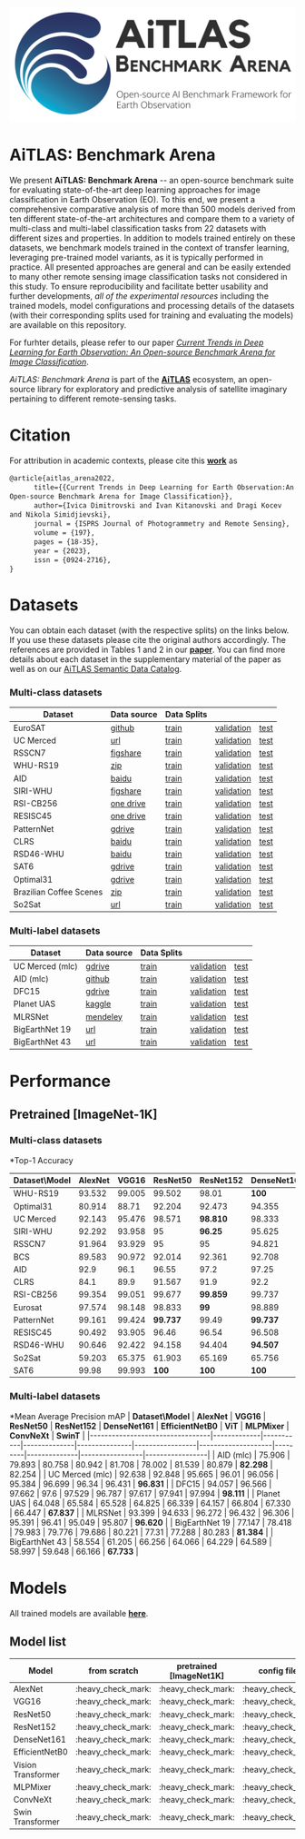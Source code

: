 

![logo](media/AiTALS_EOBench.png)

# AiTLAS: Benchmark Arena

We present **AiTLAS: Benchmark Arena** -- an open-source benchmark suite for evaluating state-of-the-art deep learning approaches for image classification in Earth Observation (EO). To this end, we present a comprehensive comparative analysis of more than 500 models derived from ten different state-of-the-art architectures and compare them to a variety of multi-class and multi-label classification tasks from 22 datasets with different sizes and properties. In addition to models trained entirely on these datasets, we benchmark models trained in the context of transfer learning, leveraging pre-trained model variants, as it is typically performed in practice. All presented approaches are general and can be easily extended to many other remote sensing image classification tasks not considered in this study. To ensure reproducibility and facilitate better usability and further developments, *all of the experimental resources* including the trained models, model configurations and processing details of the datasets (with their corresponding splits used for training and evaluating the models) are available on this repository. 

For furhter details, please refer to our paper *[Current Trends in Deep Learning for Earth Observation: An Open-source Benchmark Arena for Image Classification](https://www.sciencedirect.com/science/article/pii/S0924271623000205)*.

*AiTLAS: Benchmark Arena* is part of the [**AiTLAS**](https://github.com/biasvariancelabs/aitlas) ecosystem, an open-source library for exploratory and predictive analysis of satellite imaginary pertaining to different remote-sensing tasks. 



# Citation
For attribution in academic contexts, please cite this **[work](https://www.sciencedirect.com/science/article/pii/S0924271623000205)** as
```
@article{aitlas_arena2022,
      title={{Current Trends in Deep Learning for Earth Observation:An Open-source Benchmark Arena for Image Classification}}, 
      author={Ivica Dimitrovski and Ivan Kitanovski and Dragi Kocev and Nikola Simidjievski},
      journal = {ISPRS Journal of Photogrammetry and Remote Sensing},
      volume = {197},
      pages = {18-35},
      year = {2023},
      issn = {0924-2716},
}

```


# Datasets

You can obtain each dataset (with the respective splits) on the links below. If you use these datasets please cite the original authors accordingly. The references are provided in Tables 1 and 2 in our **[paper](https://www.sciencedirect.com/science/article/pii/S0924271623000205)**. You can find more details about each dataset in the supplementary material of the paper as well as on our [AiTLAS Semantic Data Catalog](http://eodata.bvlabs.ai/).

### Multi-class datasets
|Dataset| Data source | Data Splits |||
|---|---|---|---|---|
|EuroSAT | [github](https://github.com/phelber/EuroSAT) | <a href="https://github.com/biasvariancelabs/LULC/blob/main/splits/eurosat_train.csv">train</a>|<a href="https://github.com/biasvariancelabs/LULC/blob/main/splits/eurosat_val.csv">validation</a>|<a href="https://github.com/biasvariancelabs/LULC/blob/main/splits/eurosat_test.csv">test</a>|
|UC Merced| [url](http://weegee.vision.ucmerced.edu/datasets/landuse.html) |<a href="https://github.com/biasvariancelabs/LULC/blob/main/splits/ucmerced_train.csv">train</a>|<a href="https://github.com/biasvariancelabs/LULC/blob/main/splits/ucmerced_val.csv">validation</a>|<a href="https://github.com/biasvariancelabs/LULC/blob/main/splits/ucmerced_test.csv">test</a>|
|RSSCN7| [figshare](https://figshare.com/articles/dataset/RSSCN7_Image_dataset/7006946) |<a href="https://github.com/biasvariancelabs/LULC/blob/main/splits/rsscn7_train.csv">train</a>|<a href="https://github.com/biasvariancelabs/LULC/blob/main/splits/rsscn7_val.csv">validation</a>|<a href="https://github.com/biasvariancelabs/LULC/blob/main/splits/rsscn7_test.csv">test</a>|
|WHU-RS19| [zip](http://captain.whu.edu.cn/datasets/WHU-RS19.zip) |<a href="https://github.com/biasvariancelabs/LULC/blob/main/splits/whurs19_train.csv">train</a>|<a href="https://github.com/biasvariancelabs/LULC/blob/main/splits/whurs19_val.csv">validation</a>|<a href="https://github.com/biasvariancelabs/LULC/blob/main/splits/whurs19_test.csv">test</a>|
|AID| [baidu](https://pan.baidu.com/s/1mifOBv6#list/path=%2F) |<a href="https://github.com/biasvariancelabs/LULC/blob/main/splits/aid_train.csv">train</a>|<a href="https://github.com/biasvariancelabs/LULC/blob/main/splits/aid_val.csv">validation</a>|<a href="https://github.com/biasvariancelabs/LULC/blob/main/splits/aid_test.csv">test</a>|
|SIRI-WHU| [figshare](https://figshare.com/articles/dataset/SIRI_WHU_Dataset/8796980) |<a href="https://github.com/biasvariancelabs/LULC/blob/main/splits/siriwhu_train.csv">train</a>|<a href="https://github.com/biasvariancelabs/LULC/blob/main/splits/siriwhu_val.csv">validation</a>|<a href="https://github.com/biasvariancelabs/LULC/blob/main/splits/siriwhu_test.csv">test</a>|
|RSI-CB256| [one drive](https://onedrive.live.com/?cid=010149152ff2b56d&id=10149152FF2B56D%21105&authkey=!ADyXDc-zA56zPv4) |<a href="https://github.com/biasvariancelabs/LULC/blob/main/splits/rsicb256_train.csv">train</a>|<a href="https://github.com/biasvariancelabs/LULC/blob/main/splits/rsicb256_val.csv">validation</a>|<a href="https://github.com/biasvariancelabs/LULC/blob/main/splits/rsicb256_test.csv">test</a>|
|RESISC45| [one drive](https://onedrive.live.com/?authkey=%21AHHNaHIlzp%5FIXjs&cid=5C5E061130630A68&id=5C5E061130630A68%21107&parId=5C5E061130630A68%21112&action=locate) |<a href="https://github.com/biasvariancelabs/LULC/blob/main/splits/resisc45_train.csv">train</a>|<a href="https://github.com/biasvariancelabs/LULC/blob/main/splits/resisc45_val.csv">validation</a>|<a href="https://github.com/biasvariancelabs/LULC/blob/main/splits/resisc45_test.csv">test</a>|
|PatternNet| [gdrive](https://drive.google.com/file/d/127lxXYqzO6Bd0yZhvEbgIfz95HaEnr9K/view) |<a href="https://github.com/biasvariancelabs/LULC/blob/main/splits/patternnet_train.csv">train</a>|<a href="https://github.com/biasvariancelabs/LULC/blob/main/splits/patternnet_val.csv">validation</a>|<a href="https://github.com/biasvariancelabs/LULC/blob/main/splits/patternnet_test.csv">test</a>|
|CLRS| [baidu](https://pan.baidu.com/share/init?surl=Xnw9k20Df_ICmkXdvasVqg) |<a href="https://github.com/biasvariancelabs/LULC/blob/main/splits/clrs_train.csv">train</a>|<a href="https://github.com/biasvariancelabs/LULC/blob/main/splits/clrs_val.csv">validation</a>|<a href="https://github.com/biasvariancelabs/LULC/blob/main/splits/clrs_test.csv">test</a>|
|RSD46-WHU| [baidu](https://pan.baidu.com/s/1mMDKUu02V0s8rXstewv26A) |<a href="https://github.com/biasvariancelabs/LULC/blob/main/splits/rsd46whu_train.csv">train</a>|<a href="https://github.com/biasvariancelabs/LULC/blob/main/splits/rsd46whu_val.csv">validation</a>|<a href="https://github.com/biasvariancelabs/LULC/blob/main/splits/rsd46whu_test.csv">test</a>|
|SAT6| [gdrive](https://drive.google.com/uc?id=0B0Fef71_vt3PUkZ4YVZ5WWNvZWs&export=download) |<a href="https://github.com/biasvariancelabs/LULC/blob/main/splits/sat6_train.csv">train</a>|<a href="https://github.com/biasvariancelabs/LULC/blob/main/splits/sat6_val.csv">validation</a>|<a href="https://github.com/biasvariancelabs/LULC/blob/main/splits/sat6_test.csv">test</a>|
|Optimal31| [gdrive](https://drive.google.com/file/d/1Fk9a0DW8UyyQsR8dP2Qdakmr69NVBhq9/view) |<a href="https://github.com/biasvariancelabs/LULC/blob/main/splits/optimal31_train.csv">train</a>|<a href="https://github.com/biasvariancelabs/LULC/blob/main/splits/optimal31_val.csv">validation</a>|<a href="https://github.com/biasvariancelabs/LULC/blob/main/splits/optimal31_test.csv">test</a>|
|Brazilian Coffee Scenes| [zip](http://www.patreo.dcc.ufmg.br/wp-content/uploads/2017/11/brazilian_coffee_dataset.zip) |<a href="https://github.com/biasvariancelabs/LULC/blob/main/splits/bcs_train.csv">train</a>|<a href="https://github.com/biasvariancelabs/LULC/blob/main/splits/bcs_val.csv">validation</a>|<a href="https://github.com/biasvariancelabs/LULC/blob/main/splits/bcs_test.csv">test</a>|
|So2Sat| [url](http://doi.org/10.14459/2018MP1454690) |<a href="https://dataserv.ub.tum.de/s/m1483140/download?path=%2F&files=training.h5">train</a>|<a href="https://dataserv.ub.tum.de/s/m1483140/download?path=%2F&files=validation.h5">validation</a>|<a href="https://dataserv.ub.tum.de/s/m1483140/download?path=%2F&files=testing.h5">test</a>|

###  Multi-label datasets

|Dataset| Data source | Data Splits |||
|---|---|---|---|---|
|UC Merced (mlc)|[gdrive](https://drive.google.com/file/d/1DtKiauowCB0ykjFe8v0OVvT76rEfOk0v/view)|<a href="https://github.com/biasvariancelabs/LULC/blob/main/splits/ucmercedmultilabel_train.csv">train</a>|<a href="https://github.com/biasvariancelabs/LULC/blob/main/splits/ucmercedmultilabel_val.csv">validation</a>|<a href="https://github.com/biasvariancelabs/LULC/blob/main/splits/ucmercedmultilabel_test.csv">test</a>|
|AID (mlc)|[github](https://github.com/Hua-YS/AID-Multilabel-Dataset)|<a href="https://github.com/biasvariancelabs/LULC/blob/main/splits/aidmultilabel_train.csv">train</a>|<a href="https://github.com/biasvariancelabs/LULC/blob/main/splits/aidmultilabel_val.csv">validation</a>|<a href="https://github.com/biasvariancelabs/LULC/blob/main/splits/aidmultilabel_test.csv">test</a>|
|DFC15|[gdrive](https://drive.google.com/drive/folders/1TKGS6TIRxQ6a7gdaj0cHs-mRCtv_J1HA)|<a href="https://github.com/biasvariancelabs/LULC/blob/main/splits/dfc15_train.csv">train</a>|<a href="https://github.com/biasvariancelabs/LULC/blob/main/splits/dfc15_val.csv">validation</a>|<a href="https://github.com/biasvariancelabs/LULC/blob/main/splits/dfc15_test.csv">test</a>|
|Planet UAS|[kaggle](https://www.kaggle.com/c/planet-understanding-the-amazon-from-space/overview)|<a href="https://github.com/biasvariancelabs/LULC/blob/main/splits/planetuas_train.csv">train</a>|<a href="https://github.com/biasvariancelabs/LULC/blob/main/splits/planetuas_val.csv">validation</a>|<a href="https://github.com/biasvariancelabs/LULC/blob/main/splits/planetuas_test.csv">test</a>|
|MLRSNet|[mendeley](https://data.mendeley.com/datasets/7j9bv9vwsx/2)|<a href="https://github.com/biasvariancelabs/LULC/blob/main/splits/mlrsnet_train.csv">train</a>|<a href="https://github.com/biasvariancelabs/LULC/blob/main/splits/mlrsnet_val.csv">validation</a>|<a href="https://github.com/biasvariancelabs/LULC/blob/main/splits/mlrsnet_test.csv">test</a>|
|BigEarthNet 19|[url](http://bigearth.net/)|<a href="https://github.com/biasvariancelabs/LULC/blob/main/splits/bigearthnet_train.csv">train</a>|<a href="https://github.com/biasvariancelabs/LULC/blob/main/splits/bigearthnet_val.csv">validation</a>|<a href="https://github.com/biasvariancelabs/LULC/blob/main/splits/bigearthnet_test.csv">test</a>|
|BigEarthNet 43|[url](http://bigearth.net/)|<a href="https://github.com/biasvariancelabs/LULC/blob/main/splits/bigearthnet_train.csv">train</a>|<a href="https://github.com/biasvariancelabs/LULC/blob/main/splits/bigearthnet_val.csv">validation</a>|<a href="https://github.com/biasvariancelabs/LULC/blob/main/splits/bigearthnet_test.csv">test</a>|

# Performance
## Pretrained [ImageNet-1K]

 ### Multi-class datasets

*Top-1 Accuracy

| **Dataset\Model**| **AlexNet** | **VGG16** | **ResNet50**    | **ResNet152**   | **DenseNet161** | **EfficientNetB0** | **ViT**         | **MLPMixer** | **ConvNeXt**   | **SwinT**       |
|----------------------------------|-------------|-----------|-----------------|-----------------|-----------------|--------------------|-----------------|--------------|----------------|-----------------|
| WHU-RS19                         | 93.532      | 99.005    | 99.502          | 98.01           | **100**    | 99.502             | 99.502          | 98.507       | 99.005         | 99.502          |
| Optimal31                        | 80.914      | 88.71     | 92.204          | 92.473          | 94.355          | 91.667             | **94.624** | 92.742       | 93.011         | 92.473          |
| UC Merced                        | 92.143      | 95.476    | 98.571          | **98.810** | 98.333          | 98.571             | 98.333          | 98.333       | 97.857         | 98.571          |
| SIRI-WHU                         | 92.292      | 93.958    | 95              | **96.25**  | 95.625          | 95                 | 95.625          | 95.208       | **96.25** | 95.625          |
| RSSCN7                           | 91.964      | 93.929    | 95              | 95              | 94.821          | 95.536             | **95.893** | 95.179       | 94.643         | 95.179          |
| BCS                              | 89.583      | 90.972    | 92.014          | 92.361          | 92.708          | 91.319             | 92.014          | 93.056       | 91.493         | **93.403** |
| AID                              | 92.9        | 96.1      | 96.55           | 97.2            | 97.25           | 96.25              | **97.750** | 96.7         | 96.95          | 97.4            |
| CLRS                             | 84.1        | 89.9      | 91.567          | 91.9            | 92.2            | 90.5               | **93.200** | 90.1         | 91.1           | 92.533          |
| RSI-CB256                        | 99.354      | 99.051    | 99.677          | **99.859** | 99.737          | 99.717             | 99.758          | 99.657       | 99.596         | 99.677          |
| Eurosat                          | 97.574      | 98.148    | 98.833          | **99**     | 98.889          | 98.907             | 98.722          | 98.741       | 98.778         | 98.944          |
| PatternNet                       | 99.161      | 99.424    | **99.737** | 99.49           | **99.737** | 99.539             | 99.655          | 99.704       | 99.671         | 99.688          |
| RESISC45                         | 90.492      | 93.905    | 96.46           | 96.54           | 96.508          | 94.873             | **97.079** | 95.952       | 96.27          | 96.587          |
| RSD46-WHU                        | 90.646      | 92.422    | 94.158          | 94.404          | **94.507** | 93.387             | 94.238          | 93.673       | 93.627         | 93.536          |
| So2Sat                           | 59.203      | 65.375    | 61.903          | 65.169          | 65.756          | 65.801             | **68.551** | 67.066       | 66.169         | 65.950          |
| SAT6                             | 99.98       | 99.993    | **100**    | **100**    | **100**    | 99.988             | 99.998          | 99.995       | 99.999         | 99.999          |

### Multi-label datasets

*Mean Average Precision mAP 
| **Dataset\Model** | **AlexNet** | **VGG16** | **ResNet50** | **ResNet152** | **DenseNet161** | **EfficientNetB0** | **ViT** | **MLPMixer** | **ConvNeXt**    | **SwinT**       |
|---------------------------------|-------------|-----------|--------------|---------------|-----------------|--------------------|---------|--------------|-----------------|-----------------|
| AID (mlc)                       | 75.906      | 79.893    | 80.758       | 80.942        | 81.708          | 78.002             | 81.539  | 80.879       | **82.298** | 82.254          |
| UC Merced (mlc)                 | 92.638      | 92.848    | 95.665       | 96.01         | 96.056          | 95.384             | 96.699  | 96.34        | 96.431          | **96.831** |
| DFC15                           | 94.057      | 96.566    | 97.662       | 97.6          | 97.529          | 96.787             | 97.617  | 97.941       | 97.994          | **98.111** |
| Planet UAS                      | 64.048      | 65.584    | 65.528       | 64.825        | 66.339          | 64.157             | 66.804  | 67.330       | 66.447          | **67.837** |
| MLRSNet                         | 93.399      | 94.633    | 96.272       | 96.432        | 96.306          | 95.391             | 96.41   | 95.049       | 95.807          | **96.620** |
| BigEarthNet 19                  | 77.147      | 78.418    | 79.983       | 79.776        | 79.686          | 80.221             | 77.31   | 77.288       | 80.283          | **81.384** |
| BigEarthNet 43                  | 58.554      | 61.205    | 66.256       | 64.066        | 64.229          | 64.589             | 58.997  | 59.648       | 66.166          | **67.733** |
# Models

All trained models are available **[here](https://drive.google.com/drive/folders/1lTnPsMyyLv9XoPu3cMmE_h6NPkj_WCH8?usp=sharing)**.

## Model list 
| Model          | from scratch         | pretrained [ImageNet1K] | config files          | logs                 |
|----------------|----------------------|-------------------------|----------------------|----------------------|
| AlexNet        | :heavy\_check\_mark: | :heavy\_check\_mark:    | :heavy\_check\_mark: | :heavy\_check\_mark: |
| VGG16          | :heavy\_check\_mark: | :heavy\_check\_mark:    | :heavy\_check\_mark: | :heavy\_check\_mark: |
| ResNet50       | :heavy\_check\_mark: | :heavy\_check\_mark:    | :heavy\_check\_mark: | :heavy\_check\_mark: |
| ResNet152      | :heavy\_check\_mark: | :heavy\_check\_mark:    | :heavy\_check\_mark: | :heavy\_check\_mark: |
| DenseNet161    | :heavy\_check\_mark: | :heavy\_check\_mark:    | :heavy\_check\_mark: | :heavy\_check\_mark: |
| EfficientNetB0 | :heavy\_check\_mark: | :heavy\_check\_mark:    | :heavy\_check\_mark: | :heavy\_check\_mark: |
| Vision Transformer | :heavy\_check\_mark: | :heavy\_check\_mark:    | :heavy\_check\_mark: | :heavy\_check\_mark: |
| MLPMixer       | :heavy\_check\_mark: | :heavy\_check\_mark:    | :heavy\_check\_mark: | :heavy\_check\_mark: |
| ConvNeXt       | :heavy\_check\_mark: | :heavy\_check\_mark:    | :heavy\_check\_mark: | :heavy\_check\_mark: |
| Swin Transformer  | :heavy\_check\_mark: | :heavy\_check\_mark:    | :heavy\_check\_mark: | :heavy\_check\_mark: |


